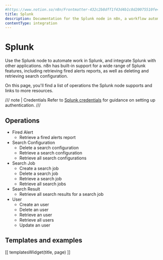 ```yaml
---
#https://www.notion.so/n8n/Frontmatter-432c2b8dff1f43d4b1c8d20075510fe4
title: Splunk
description: Documentation for the Splunk node in n8n, a workflow automation platform. Includes details of operations and configuration, and links to examples and credentials information.
contentType: integration
---
```


# Splunk

Use the Splunk node to automate work in Splunk, and integrate Splunk with other applications. n8n has built-in support for a wide range of Splunk features, including retrieving fired alerts reports, as well as deleting and retrieving search configuration. 

On this page, you'll find a list of operations the Splunk node supports and links to more resources.

/// note | Credentials
Refer to [Splunk credentials](/integrations/builtin/credentials/splunk/) for guidance on setting up authentication. 
///

## Operations

* Fired Alert
    * Retrieve a fired alerts report
* Search Configuration
    * Delete a search configuration
    * Retrieve a search configuration
    * Retrieve all search configurations
* Search Job
    * Create a search job
    * Delete a search job
    * Retrieve a search job
    * Retrieve all search jobs
* Search Result
    * Retrieve all search results for a search job
* User
    * Create an user
    * Delete an user
    * Retrieve an user
    * Retrieve all users
    * Update an user

## Templates and examples

<!-- see https://www.notion.so/n8n/Pull-in-templates-for-the-integrations-pages-37c716837b804d30a33b47475f6e3780 -->
[[ templatesWidget(title, page) ]]
